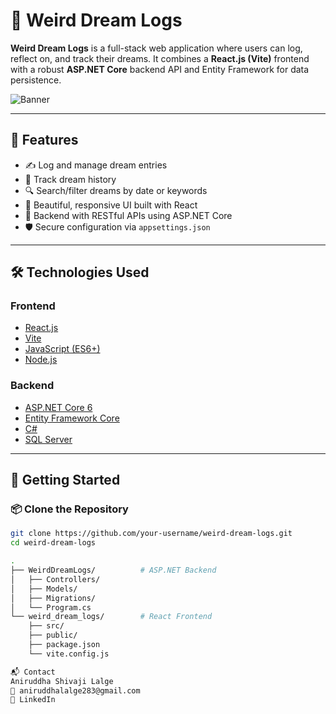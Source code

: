 # 🌙 Weird Dream Logs

**Weird Dream Logs** is a full-stack web application where users can log, reflect on, and track their dreams. It combines a **React.js (Vite)** frontend with a robust **ASP.NET Core** backend API and Entity Framework for data persistence.

![Banner](https://user-images.githubusercontent.com/your-banner.png) <!-- Optional banner -->

---

## 🧠 Features

- ✍️ Log and manage dream entries
- 📅 Track dream history
- 🔍 Search/filter dreams by date or keywords
- 🧩 Beautiful, responsive UI built with React
- 💾 Backend with RESTful APIs using ASP.NET Core
- 🛡️ Secure configuration via `appsettings.json`

---

## 🛠️ Technologies Used

### Frontend
- [React.js](https://reactjs.org/)
- [Vite](https://vitejs.dev/)
- [JavaScript (ES6+)](https://developer.mozilla.org/en-US/docs/Web/JavaScript)
- [Node.js](https://nodejs.org/)

### Backend
- [ASP.NET Core 6](https://docs.microsoft.com/en-us/aspnet/core)
- [Entity Framework Core](https://docs.microsoft.com/en-us/ef/core/)
- [C#](https://learn.microsoft.com/en-us/dotnet/csharp/)
- [SQL Server](https://www.microsoft.com/en-us/sql-server)

---

## 🚀 Getting Started

### 📦 Clone the Repository

```bash
git clone https://github.com/your-username/weird-dream-logs.git
cd weird-dream-logs

.
├── WeirdDreamLogs/          # ASP.NET Backend
│   ├── Controllers/
│   ├── Models/
│   ├── Migrations/
│   └── Program.cs
└── weird_dream_logs/        # React Frontend
    ├── src/
    ├── public/
    ├── package.json
    └── vite.config.js

📬 Contact
Aniruddha Shivaji Lalge
📧 aniruddhalalge283@gmail.com
🔗 LinkedIn

